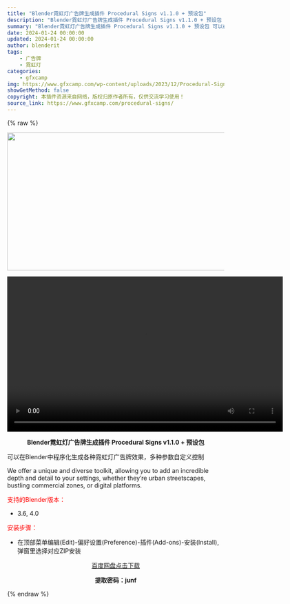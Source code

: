 ```yaml
---
title: "Blender霓虹灯广告牌生成插件 Procedural Signs v1.1.0 + 预设包"
description: "Blender霓虹灯广告牌生成插件 Procedural Signs v1.1.0 + 预设包 可以在Blender中程序化生成各种霓虹灯广告牌效果，多种参数自定义控制 We offer a uniq..."
summary: "Blender霓虹灯广告牌生成插件 Procedural Signs v1.1.0 + 预设包 可以在Blender中程序化生成各种霓虹灯广告牌效果，多种参数自定义控制 We offer a uniq..."
date: 2024-01-24 00:00:00
updated: 2024-01-24 00:00:00
author: blenderit
tags: 
    - 广告牌
    - 霓虹灯
categories:
    - gfxcamp
img: https://www.gfxcamp.com/wp-content/uploads/2023/12/Procedural-Signs.jpg
showGetMethod: false
copyright: 本插件资源来自网络，版权归原作者所有，仅供交流学习使用！
source_link: https://www.gfxcamp.com/procedural-signs/
---
```


{% raw %}
<div><p><img decoding="async" class="aligncenter size-full wp-image-117366" src="https://www.gfxcamp.com/wp-content/uploads/2023/12/Procedural-Signs.jpg" data-src="https://www.gfxcamp.com/wp-content/uploads/2023/12/Procedural-Signs.jpg" alt="" width="640" height="320" data-srcset="https://www.gfxcamp.com/wp-content/uploads/2023/12/Procedural-Signs.jpg 640w, https://www.gfxcamp.com/wp-content/uploads/2023/12/Procedural-Signs-150x75.jpg 150w" data-sizes="(max-width: 640px) 100vw, 640px"><br>
</p><center><div style="width: 640px;" class="wp-video"><!--[if lt IE 9]><script>document.createElement('video');</script><![endif]-->
<video class="wp-video-shortcode" id="video-117364-1" width="640" height="360" preload="true" controls="controls"><source type="video/mp4" src="http://cloud.video.taobao.com/play/u/null/p/1/e/6/t/1/442170370501.mp4?_=1"></source><a href="http://cloud.video.taobao.com/play/u/null/p/1/e/6/t/1/442170370501.mp4">http://cloud.video.taobao.com/play/u/null/p/1/e/6/t/1/442170370501.mp4</a></video></div></center><p style="text-align: center;"><strong>Blender霓虹灯广告牌生成插件 Procedural Signs v1.1.0 + 预设包</strong></p><p>可以在Blender中程序化生成各种霓虹灯广告牌效果，多种参数自定义控制</p><p>We offer a unique and diverse toolkit, allowing you to add an incredible depth and detail to your settings, whether they’re urban streetscapes, bustling commercial zones, or digital platforms.</p><p style="text-align: left;"><span style="color: #ff0000;">支持的Blender版本：</span></p><ul>
<li style="text-align: left;">3.6, 4.0</li>
</ul><p style="text-align: left;"><span style="color: #ff0000;">安装步骤：</span></p><ul>
<li>在顶部菜单编辑(Edit)-偏好设置(Preference)-插件(Add-ons)-安装(Install),弹窗里选择对应ZIP安装</li>
</ul><p style="text-align: center;"><a class="maxbutton-3 maxbutton maxbutton-baidu" target="_blank" rel="noopener" href="https://pan.baidu.com/s/1GccjR3X6pa_sGbc2EXTKWQ?pwd=junf"><span class="mb-text">百度网盘点击下载</span></a></p><p style="text-align: center;"><strong>提取密码：junf</strong></p></div>
<div style="display: none">gfxcamp</div>
{% endraw %}